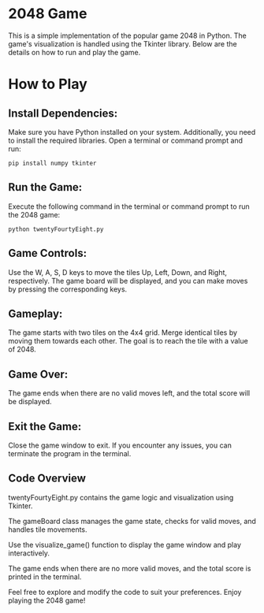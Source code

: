 
# 2048 Game
This is a simple implementation of the popular game 2048 in Python. The game's visualization is handled using the Tkinter library. Below are the details on how to run and play the game.

# How to Play
## Install Dependencies:
Make sure you have Python installed on your system. Additionally, you need to install the required libraries. Open a terminal or command prompt and run:

```
pip install numpy tkinter
```
## Run the Game:
Execute the following command in the terminal or command prompt to run the 2048 game:

```
python twentyFourtyEight.py
```

## Game Controls:

Use the W, A, S, D keys to move the tiles Up, Left, Down, and Right, respectively.
The game board will be displayed, and you can make moves by pressing the corresponding keys.

## Gameplay:

The game starts with two tiles on the 4x4 grid.
Merge identical tiles by moving them towards each other.
The goal is to reach the tile with a value of 2048.

## Game Over:

The game ends when there are no valid moves left, and the total score will be displayed.

## Exit the Game:

Close the game window to exit. If you encounter any issues, you can terminate the program in the terminal.

## Code Overview

twentyFourtyEight.py contains the game logic and visualization using Tkinter.

The gameBoard class manages the game state, checks for valid moves, and handles tile movements.

Use the visualize_game() function to display the game window and play interactively.

The game ends when there are no more valid moves, and the total score is printed in the terminal.

Feel free to explore and modify the code to suit your preferences. Enjoy playing the 2048 game!
